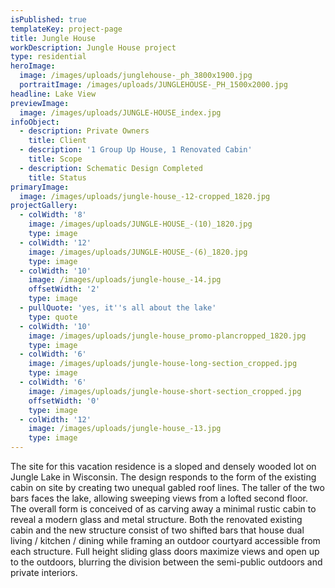 ```yaml
---
isPublished: true
templateKey: project-page
title: Jungle House
workDescription: Jungle House project
type: residential
heroImage:
  image: /images/uploads/junglehouse-_ph_3800x1900.jpg
  portraitImage: /images/uploads/JUNGLEHOUSE-_PH_1500x2000.jpg
headline: Lake View
previewImage:
  image: /images/uploads/JUNGLE-HOUSE_index.jpg
infoObject:
  - description: Private Owners
    title: Client
  - description: '1 Group Up House, 1 Renovated Cabin'
    title: Scope
  - description: Schematic Design Completed
    title: Status
primaryImage:
  image: /images/uploads/jungle-house_-12-cropped_1820.jpg
projectGallery:
  - colWidth: '8'
    image: /images/uploads/JUNGLE-HOUSE_-(10)_1820.jpg
    type: image
  - colWidth: '12'
    image: /images/uploads/JUNGLE-HOUSE_-(6)_1820.jpg
    type: image
  - colWidth: '10'
    image: /images/uploads/jungle-house_-14.jpg
    offsetWidth: '2'
    type: image
  - pullQuote: 'yes, it''s all about the lake'
    type: quote
  - colWidth: '10'
    image: /images/uploads/jungle-house_promo-plancropped_1820.jpg
    type: image
  - colWidth: '6'
    image: /images/uploads/jungle-house-long-section_cropped.jpg
    type: image
  - colWidth: '6'
    image: /images/uploads/jungle-house-short-section_cropped.jpg
    offsetWidth: '0'
    type: image
  - colWidth: '12'
    image: /images/uploads/jungle-house_-13.jpg
    type: image
---
```

The site for this vacation residence is a sloped and densely wooded lot on Jungle Lake in Wisconsin. The design responds to the form of the existing cabin on site by creating two unequal gabled roof lines. The taller of the two bars faces the lake, allowing sweeping views from a lofted second floor. The overall form is conceived of as carving away a minimal rustic cabin to reveal a modern glass and metal structure. Both the renovated existing cabin and the new structure consist of two shifted bars that house dual living / kitchen / dining while framing an outdoor courtyard accessible from each structure. Full height sliding glass doors maximize views and open up to the outdoors, blurring the division between the semi-public outdoors and private interiors.
